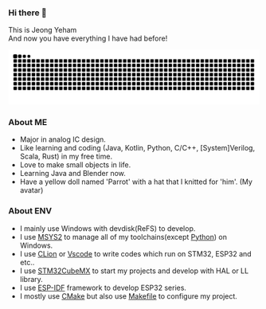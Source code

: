### Hi there 👋 

This is Jeong Yeham <br>
And now you have everything I have had before!

<picture>
  <source media="(prefers-color-scheme: dark)" srcset="https://raw.githubusercontent.com/jeongyeham/jeongyeham/output/github-contribution-grid-snake-dark.svg">
  <source media="(prefers-color-scheme: light)" srcset="https://raw.githubusercontent.com/jeongyeham/jeongyeham/output/github-contribution-grid-snake.svg">
  <img alt="github contribution grid snake animation" src="https://raw.githubusercontent.com/jeongyeham/jeongyeham/output/github-contribution-grid-snake.svg">
</picture>

### About ME
* Major in analog IC design.<br>
* Like learning and coding (Java, Kotlin, Python, C/C++, [System]Verilog, Scala, Rust) in my free time.<br>
* Love to make small objects in life.<br>
* Learning Java and Blender now.<br>
* Have a yellow doll named 'Parrot' with a hat that I knitted for 'him'. (My avatar)


### About ENV
* I mainly use Windows with devdisk(ReFS) to develop.
* I use [MSYS2](https://www.msys2.org) to manage all of my toolchains(except [Python](https://www.python.org/)) on Windows.
* I use [CLion](https://www.jetbrains.com/clion) or [Vscode](https://code.visualstudio.com) to write codes which run on STM32, ESP32 and etc..
* I use [STM32CubeMX](https://www.st.com/en/development-tools/stm32cubemx) to start my projects and develop with HAL or LL library.
* I use [ESP-IDF](https://www.espressif.com.cn/zh-hans/products/sdks/esp-idf) framework to develop ESP32 series.
* I mostly use [CMake](https://cmake.org/) but also use [Makefile](https://www.gnu.org/software/make/) to configure my project.
